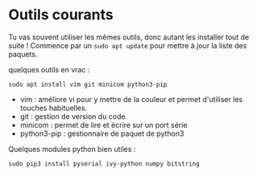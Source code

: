 # Outils courants

Tu vas souvent utiliser les mêmes outils, donc autant les installer tout de suite ! Commence par un `sudo apt update` pour mettre à jour la liste des paquets.

quelques outils en vrac :

`sudo apt install vim git minicom python3-pip`

- vim : améliore vi pour y mettre de la couleur et permet d'utiliser les touches habituelles.
- git : gestion de version du code.
- minicom : permet de lire et écrire sur un port série
- python3-pip : gestionnaire de paquet de python3

Quelques modules python bien utiles :

`sudo pip3 install pyserial ivy-python numpy bitstring`


